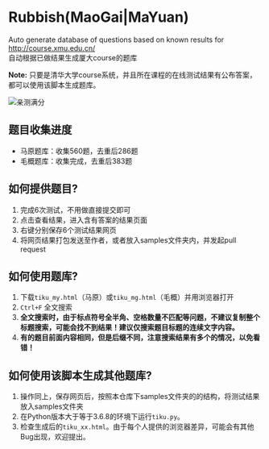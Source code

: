 # Rubbish(MaoGai|MaYuan)

Auto generate database of questions based on known results for http://course.xmu.edu.cn/  
自动根据已做结果生成厦大course的题库 

**Note:** 只要是清华大学course系统，并且所在课程的在线测试结果有公布答案，都可以使用该脚本生成题库。

![亲测满分](https://github.com/F5Soft/RubbishMaoGai/blob/master/result.png?raw=true)  

## 题目收集进度

- 马原题库：收集560题，去重后286题
- 毛概题库：收集完成，去重后383题

## 如何提供题目?

1. 完成6次测试，不用做直接提交即可
1. 点击查看结果，进入含有答案的结果页面
3. 右键分别保存6个测试结果网页
4. 将网页结果打包发送至作者，或者放入samples文件夹内，并发起pull request

## 如何使用题库?

1. 下载`tiku_my.html`（马原）或`tiku_mg.html`（毛概）并用浏览器打开
2. `Ctrl+F` 全文搜索
3. **全文搜索时，由于标点符号全半角、空格数量不匹配等问题，不建议复制整个标题搜索，可能会找不到结果！建议仅搜索题目标题的连续文字内容。**
4. **有的题目前面内容相同，但是后缀不同，注意搜索结果有多个的情况，以免看错！**

## 如何使用该脚本生成其他题库?

1. 操作同上，保存网页后，按照本仓库下samples文件夹的的结构，将测试结果放入samples文件夹
2. 在Python版本大于等于3.6.8的环境下运行`tiku.py`。
3. 检查生成后的`tiku_xx.html`。由于每个人提供的浏览器差异，可能会有其他Bug出现，欢迎提出。
